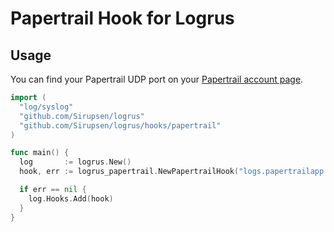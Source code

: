 # Papertrail Hook for Logrus

## Usage

You can find your Papertrail UDP port on your [Papertrail account page](https://papertrailapp.com/account/destinations).

```go
import (
  "log/syslog"
  "github.com/Sirupsen/logrus"
  "github.com/Sirupsen/logrus/hooks/papertrail"
)

func main() {
  log       := logrus.New()
  hook, err := logrus_papertrail.NewPapertrailHook("logs.papertrailapp.com", YOUR_PAPERTRAIL_UDP_PORT, YOUR_APP_NAME)

  if err == nil {
    log.Hooks.Add(hook)
  }
}
```
